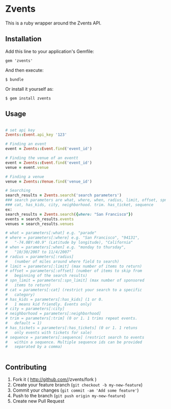 # Zvents

This is a ruby wrapper around the Zvents API.

## Installation

Add this line to your application's Gemfile:

    gem 'zvents'

And then execute:

    $ bundle

Or install it yourself as:

    $ gem install zvents

## Usage


```ruby

# set api key
Zvents::Event.api_key '123'

# Finding an event
event = Zvents::Event.find('event_id')

# Finding the venue of an eventt
event = Zvents::Event.find('event_id')
venue = event.venue

# Finding a venue
venue = Zvents::Venue.find('venue_id')

# Searching
search_results = Zvents.search('search parameters')
### search parameters are what, where, when, radius, limit, offset, spn_limit, 
### cat, has_kids, city, neighborhood. trim. has_ticket, sequence
ex:
search_results = Zvents.search({where: "San Francisco"})
events = search_results.events
venues = search_results.venues

# what = parameters[:what] e.g. "parade"
# where = parameters[:where] e.g. "San Francisco", "94131", 
#   "-74.0BY:40.9" (Latitude by longitude), "California"
# when = parameters[:when] e.g. "monday to thursday",
#   "10/30/2007 to 11/4/2007"
# radius = parameters[:radius] 
#   (number of miles around where field to search)
# limit = parameters[:limit] (max number of items to return)
# offset = parameters[:offset] (number of items to skip from
#   beginning of the search results)
# spn_limit = parameters[:spn_limit] (max number of sponsored
#   items to return)
# cat = parameters[:cat] (restrict your search to a specific
#   category)
# has_kids = parameters[:has_kids] (1 or 0. 
#   1 means kid friendly. Events only)
# city = parameters[:city]
# neighborhood = parameters[:neighborhood]
# trim = parameters[:trim] (0 or 1. 1 trims repeat events.
#   default = 1)
# has_tickets = parameters[:has_tickets] (0 or 1. 1 retuns
#   only events with tickets for sale)
# sequence = parameters[:sequence] (restrict search to events
#   within a sequence. Multiple sequence ids can be provided
#   separated by a comma)



```

## Contributing

1. Fork it ( http://github.com/<my-github-username>/zvents/fork )
2. Create your feature branch (`git checkout -b my-new-feature`)
3. Commit your changes (`git commit -am 'Add some feature'`)
4. Push to the branch (`git push origin my-new-feature`)
5. Create new Pull Request

